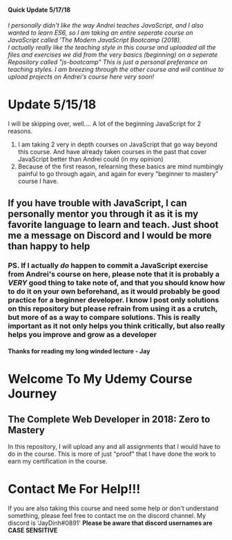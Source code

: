 <h4>Quick Update 5/17/18</h4>
<h6>I personally didn't like the way Andrei teaches JavaScript, and I also wanted to learn ES6, so I am taking an entire seperate course on JavaScript called 'The Modern JavaScript Bootcamp (2018). <br> I actually really like the teaching style in this course and uploaded all the files and exercises we did from the very basics (beginning) on a seperate Repository called "js-bootcamp" This is just a personal preferance on teaching styles. I am breezing through the other course and will continue to upload projects on Andrei's course here very soon!</h6>

<h1>Update 5/15/18</h1>
<p>I will be skipping over, well.... A lot of the beginning JavaScript for 2 reasons.</p>
  <ol>
<li>I am taking 2 very in depth courses on JavaScript that go way beyond this course. And have already taken courses in the past that cover JavaScript better than Andrei could (in my opinion)</li>
    <li>Because of the first reason, relearning these basics are mind numbingly painful to go through again, and again for every "beginner to mastery" course I have.</li>
</ol>

<h2>If you have trouble with JavaScript, I can personally mentor you through it as it is my favorite language to learn and teach. Just shoot me a message on Discord and I would be more than happy to help</h2>
<h3>PS. If I actually <em>do</em> happen to commit a JavaScript exercise from Andrei's course on here, please note that it is probably a <strong><em>VERY</em></strong> good thing to take note of, and that you should know how to do it on your own beforehand, as it would probably be good practice for a beginner developer. I know I post only solutions on this repository but please refrain from using it as a crutch, but more of as a way to <strong>compare solutions</strong>. This is really important as it not only helps you think critically, but also really helps you improve and grow as a developer</h3>

<h4>Thanks for reading my long winded lecture - Jay</h4>



<h1>Welcome To My Udemy Course Journey</h1>

<h2>The Complete Web Developer in 2018: Zero to Mastery</h2>

<p>
In this repository, I will upload any and all assignments that I would have to do in the course.
This is more of just "proof" that I have done the work to earn my certification in the course.
<p>

<h1>Contact Me For Help!!!</h1>
<p>
If you are also taking this course and need some help or don't understand something, please feel free to contact me
on the discord channel. My discord is 'JayDinh#0891' <strong>Please be aware that discord usernames are CASE SENSITIVE</strong>
</p>
